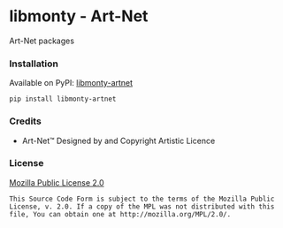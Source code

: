 libmonty - Art-Net
==================

Art-Net packages

### Installation

Available on PyPI: [libmonty-artnet](https://pypi.org/project/libmonty-artnet/)

```commandline
pip install libmonty-artnet
```

### Credits

- Art-Net™ Designed by and Copyright Artistic Licence

### License

[Mozilla Public License 2.0](https://www.mozilla.org/en-US/MPL/2.0/)

```
This Source Code Form is subject to the terms of the Mozilla Public
License, v. 2.0. If a copy of the MPL was not distributed with this
file, You can obtain one at http://mozilla.org/MPL/2.0/.
```
